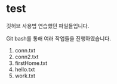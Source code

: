# test
깃허브 사용법 연습했던 파일들입니다.

Git bash를 통해 여러 작업들을 진행하였습니다.

1. conn.txt
2. conn2.txt
3. firstHome.txt
4. hello.txt
5. work.txt
